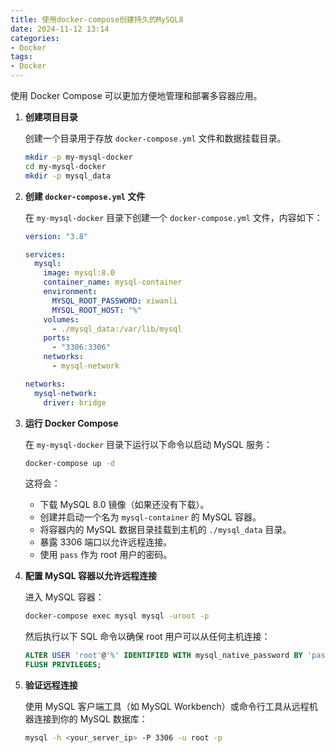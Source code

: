 ```yaml
---
title: 使用docker-compose创建持久的MySQL8
date: 2024-11-12 13:14  
categories:
- Docker
tags:
- Docker
---
```

使用 Docker Compose 可以更加方便地管理和部署多容器应用。

1. **创建项目目录**

   创建一个目录用于存放 `docker-compose.yml` 文件和数据挂载目录。

   ```sh
   mkdir -p my-mysql-docker
   cd my-mysql-docker
   mkdir -p mysql_data
   ```

2. **创建 `docker-compose.yml` 文件**

   在 `my-mysql-docker` 目录下创建一个 `docker-compose.yml` 文件，内容如下：

   ```yaml
   version: "3.8"

   services:
     mysql:
       image: mysql:8.0
       container_name: mysql-container
       environment:
         MYSQL_ROOT_PASSWORD: xiwanli
         MYSQL_ROOT_HOST: "%"
       volumes:
         - ./mysql_data:/var/lib/mysql
       ports:
         - "3306:3306"
       networks:
         - mysql-network

   networks:
     mysql-network:
       driver: bridge
   ```

3. **运行 Docker Compose**

   在 `my-mysql-docker` 目录下运行以下命令以启动 MySQL 服务：

   ```sh
   docker-compose up -d
   ```

   这将会：

   - 下载 MySQL 8.0 镜像（如果还没有下载）。
   - 创建并启动一个名为 `mysql-container` 的 MySQL 容器。
   - 将容器内的 MySQL 数据目录挂载到主机的 `./mysql_data` 目录。
   - 暴露 3306 端口以允许远程连接。
   - 使用 `pass` 作为 root 用户的密码。

4. **配置 MySQL 容器以允许远程连接**

   进入 MySQL 容器：

   ```sh
   docker-compose exec mysql mysql -uroot -p
   ```

   然后执行以下 SQL 命令以确保 root 用户可以从任何主机连接：

   ```sql
   ALTER USER 'root'@'%' IDENTIFIED WITH mysql_native_password BY 'pass';
   FLUSH PRIVILEGES;
   ```

5. **验证远程连接**

   使用 MySQL 客户端工具（如 MySQL Workbench）或命令行工具从远程机器连接到你的 MySQL 数据库：

   ```sh
   mysql -h <your_server_ip> -P 3306 -u root -p
   ```
